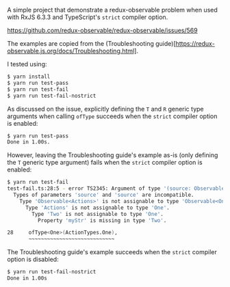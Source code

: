 A simple project that demonstrate a redux-observable problem when used with RxJS 6.3.3 and TypeScript's `strict` compiler option.

https://github.com/redux-observable/redux-observable/issues/569

The examples are copied from the (Troubleshooting guide)[https://redux-observable.js.org/docs/Troubleshooting.html].

I tested using:

```bash
$ yarn install
$ yarn run test-pass
$ yarn run test-fail
$ yarn run test-fail-nostrict
```

As discussed on the issue, explicitly defining the `T` and `R` generic type arguments when calling `ofType` succeeds when the `strict` compiler option is enabled:

```bash
$ yarn run test-pass
Done in 1.00s.
```

However, leaving the Troubleshooting guide's example as-is (only defining the `T` generic type argument) fails when the `strict` compiler option is enabled:

```bash
$ yarn run test-fail
test-fail.ts:28:5 - error TS2345: Argument of type '(source: Observable<One>) => Observable<One>' is not assignable to parameter of type 'OperatorFunction<Actions, One>'.
  Types of parameters 'source' and 'source' are incompatible.
    Type 'Observable<Actions>' is not assignable to type 'Observable<One>'.
      Type 'Actions' is not assignable to type 'One'.
        Type 'Two' is not assignable to type 'One'.
          Property 'myStr' is missing in type 'Two'.

28     ofType<One>(ActionTypes.One),
       ~~~~~~~~~~~~~~~~~~~~~~~~~~~~
```

The Troubleshooting guide's example succeeds when the `strict` compiler option is disabled:

```bash
$ yarn run test-fail-nostrict
Done in 1.00s
```
